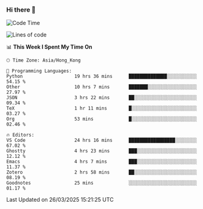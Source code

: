### Hi there 👋

<!--
**nicehiro/nicehiro** is a ✨ _special_ ✨ repository because its `README.md` (this file) appears on your GitHub profile.

Here are some ideas to get you started:

- 🔭 I’m currently working on ...
- 🌱 I’m currently learning ...
- 👯 I’m looking to collaborate on ...
- 🤔 I’m looking for help with ...
- 💬 Ask me about ...
- 📫 How to reach me: ...
- 😄 Pronouns: ...
- ⚡ Fun fact: ...
-->

<!--START_SECTION:waka-->
![Code Time](http://img.shields.io/badge/Code%20Time-412%20hrs-blue)

![Lines of code](https://img.shields.io/badge/From%20Hello%20World%20I%27ve%20Written-1.6%20million%20lines%20of%20code-blue)

📊 **This Week I Spent My Time On** 

```text
🕑︎ Time Zone: Asia/Hong_Kong

💬 Programming Languages: 
Python                   19 hrs 36 mins      ██████████████░░░░░░░░░░░   54.15 % 
Other                    10 hrs 7 mins       ███████░░░░░░░░░░░░░░░░░░   27.97 % 
JSON                     3 hrs 22 mins       ██░░░░░░░░░░░░░░░░░░░░░░░   09.34 % 
TeX                      1 hr 11 mins        █░░░░░░░░░░░░░░░░░░░░░░░░   03.27 % 
Org                      53 mins             █░░░░░░░░░░░░░░░░░░░░░░░░   02.46 % 

🔥 Editors: 
VS Code                  24 hrs 16 mins      █████████████████░░░░░░░░   67.02 % 
Ghostty                  4 hrs 23 mins       ███░░░░░░░░░░░░░░░░░░░░░░   12.12 % 
Emacs                    4 hrs 7 mins        ███░░░░░░░░░░░░░░░░░░░░░░   11.37 % 
Zotero                   2 hrs 58 mins       ██░░░░░░░░░░░░░░░░░░░░░░░   08.19 % 
Goodnotes                25 mins             ░░░░░░░░░░░░░░░░░░░░░░░░░   01.17 % 
```


 Last Updated on 26/03/2025 15:21:25 UTC
<!--END_SECTION:waka-->

